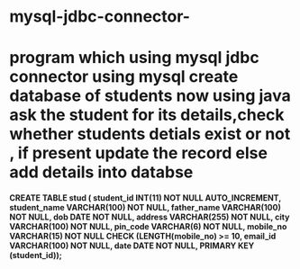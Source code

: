 # mysql-jdbc-connector-
<h1>program which using mysql jdbc connector using mysql create database of students now using java ask the student for its details,check whether students detials exist or not , if present update the record else add details into databse</h1>

<h4>CREATE TABLE stud (  student_id INT(11) NOT NULL AUTO_INCREMENT,  student_name VARCHAR(100) NOT NULL,  father_name VARCHAR(100) NOT NULL,  dob DATE NOT NULL,  address VARCHAR(255) NOT NULL,  city VARCHAR(100) NOT NULL,  pin_code VARCHAR(6) NOT NULL,  mobile_no VARCHAR(15) NOT NULL CHECK (LENGTH(mobile_no) >= 10,  email_id VARCHAR(100) NOT NULL,  date DATE NOT NULL,  PRIMARY KEY (student_id));</h4>